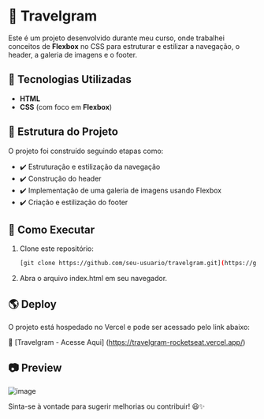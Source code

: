 # 📸 Travelgram  

Este é um projeto desenvolvido durante meu curso, onde trabalhei conceitos de **Flexbox** no CSS para estruturar e estilizar a navegação, o header, a galeria de imagens e o footer.  

## 🚀 Tecnologias Utilizadas  
- **HTML**  
- **CSS** (com foco em **Flexbox**)  

## 📁 Estrutura do Projeto  
O projeto foi construído seguindo etapas como:  

- ✔️ Estruturação e estilização da navegação  
- ✔️ Construção do header  
- ✔️ Implementação de uma galeria de imagens usando Flexbox  
- ✔️ Criação e estilização do footer  

## 📂 Como Executar  
1. Clone este repositório:  
   ```bash
   [git clone https://github.com/seu-usuario/travelgram.git](https://github.com/Buzetto/travelgram-rocketseat.git)
2. Abra o arquivo index.html em seu navegador.

## 🌎 Deploy
O projeto está hospedado no Vercel e pode ser acessado pelo link abaixo:

🔗 [Travelgram - Acesse Aqui] (https://travelgram-rocketseat.vercel.app/)

## 📷 Preview

![image](https://github.com/user-attachments/assets/e30f4a1c-7172-4103-becf-191202ad22b8)


Sinta-se à vontade para sugerir melhorias ou contribuir! 😃✨
